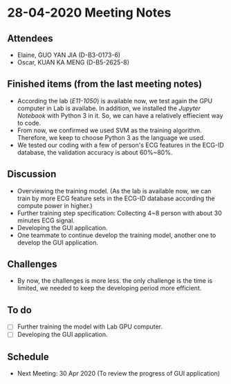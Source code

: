 # 28-04-2020 Meeting Notes

## Attendees
- Elaine, GUO YAN JIA (D-B3-0173-6)
- Oscar, KUAN KA MENG (D-B5-2625-8)

## Finished items (from the last meeting notes)
- According the lab (*E11-1050*) is available now, we test again the GPU computer in Lab is availabe. In addition, we installed the *Jupyter Notebook* with Python 3 in it. So, we can have a relatively effiecient way to code.
- From now, we confirmed we used SVM as the training algorithm. Therefore, we keep to choose Python 3 as the language we used.
- We tested our coding with a few of person's ECG features in the ECG-ID database, the validation accuracy is about 60%~80%.

## Discussion
- Overviewing the training model.
(As the lab is available now, we can train by more ECG feature sets in the ECG-ID database according the compute power in higher.)
- Further training step specification: Collecting 4~8 person with about 30 minutes ECG signal.
- Developing the GUI application.
- One teammate to continue develop the training model, another one to develop the GUI application.

## Challenges
- By now, the challenges is more less. the only challenge is the time is limited, we needed to keep the developing period more efficient.

## To do
- [ ] Further training the model with Lab GPU computer.
- [ ] Developing the GUI application.

## Schedule
- Next Meeting: 30 Apr 2020
(To review the progress of GUI application)
